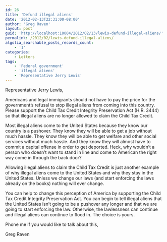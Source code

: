 ```yaml
---
id: 26
title: 'Defund illegal aliens'
date: '2012-02-13T22:31:00-08:00'
author: 'Greg Raven'
layout: post
guid: 'http://localhost:10004/2012/02/13/lewis-defund-illegal-aliens/'
permalink: /2012/02/lewis-defund-illegal-aliens/
algolia_searchable_posts_records_count:
    - '1'
categories:
    - Letters
tags:
    - 'Federal government'
    - 'illegal aliens'
    - 'Representative Jerry Lewis'
---
```


Representative Jerry Lewis,

Americans and legal immigrants should not have to pay the price for the government’s refusal to stop illegal aliens from coming into this country. Please support the Child Tax Credit Integrity Preservation Act (H.R. 3444) so that illegal aliens are no longer allowed to claim the Child Tax Credit.  
  
Most illegal aliens come to the United States because they know our country is a pushover. They know they will be able to get a job without much hassle. They know they will be able to get welfare and other social services without much hassle. And they know they will almost have to commit a capital offense in order to get deported. Heck, why wouldn’t a person who doesn’t want to stand in line and come to American the right way come in through the back door?

Allowing illegal aliens to claim the Child Tax Credit is just another example of why illegal aliens come to the United States and why they stay in the United States. Unless we change our laws (and start enforcing the laws already on the books) nothing will ever change.

You can help to change this perception of America by supporting the Child Tax Credit Integrity Preservation Act. You can begin to tell illegal aliens that the United States isn’t going to be a pushover any longer and that we are going to start enforcing the law. Otherwise, the lawlessness can continue and illegal aliens can continue to flood in. The choice is yours.

Phone me if you would like to talk about this,

Greg Raven